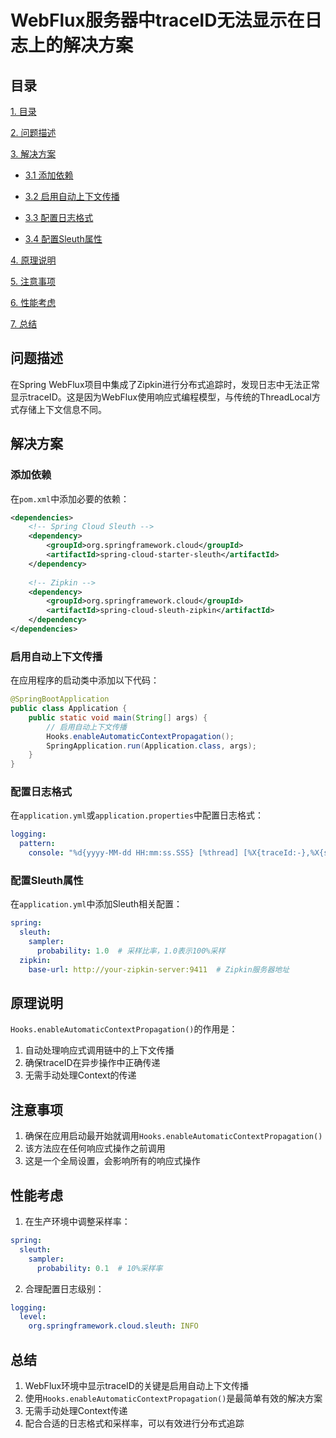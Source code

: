 # WebFlux服务器中traceID无法显示在日志上的解决方案

## 目录

[1. 目录](#目录)

[2. 问题描述](#问题描述)

[3. 解决方案](#解决方案)

- [3.1 添加依赖](#添加依赖)

- [3.2 启用自动上下文传播](#启用自动上下文传播)

- [3.3 配置日志格式](#配置日志格式)

- [3.4 配置Sleuth属性](#配置sleuth属性)

[4. 原理说明](#原理说明)

[5. 注意事项](#注意事项)

[6. 性能考虑](#性能考虑)

[7. 总结](#总结)



## 问题描述

在Spring WebFlux项目中集成了Zipkin进行分布式追踪时，发现日志中无法正常显示traceID。这是因为WebFlux使用响应式编程模型，与传统的ThreadLocal方式存储上下文信息不同。

## 解决方案

### 添加依赖

在`pom.xml`中添加必要的依赖：

```xml
<dependencies>
    <!-- Spring Cloud Sleuth -->
    <dependency>
        <groupId>org.springframework.cloud</groupId>
        <artifactId>spring-cloud-starter-sleuth</artifactId>
    </dependency>
    
    <!-- Zipkin -->
    <dependency>
        <groupId>org.springframework.cloud</groupId>
        <artifactId>spring-cloud-sleuth-zipkin</artifactId>
    </dependency>
</dependencies>
```

### 启用自动上下文传播

在应用程序的启动类中添加以下代码：

```java
@SpringBootApplication
public class Application {
    public static void main(String[] args) {
        // 启用自动上下文传播
        Hooks.enableAutomaticContextPropagation();
        SpringApplication.run(Application.class, args);
    }
}
```

### 配置日志格式

在`application.yml`或`application.properties`中配置日志格式：

```yaml
logging:
  pattern:
    console: "%d{yyyy-MM-dd HH:mm:ss.SSS} [%thread] [%X{traceId:-},%X{spanId:-}] %-5level %logger{36} - %msg%n"
```

### 配置Sleuth属性

在`application.yml`中添加Sleuth相关配置：

```yaml
spring:
  sleuth:
    sampler:
      probability: 1.0  # 采样比率，1.0表示100%采样
  zipkin:
    base-url: http://your-zipkin-server:9411  # Zipkin服务器地址
```

## 原理说明

`Hooks.enableAutomaticContextPropagation()`的作用是：
1. 自动处理响应式调用链中的上下文传播
2. 确保traceID在异步操作中正确传递
3. 无需手动处理Context的传递

## 注意事项

1. 确保在应用启动最开始就调用`Hooks.enableAutomaticContextPropagation()`
2. 该方法应在任何响应式操作之前调用
3. 这是一个全局设置，会影响所有的响应式操作

## 性能考虑

1. 在生产环境中调整采样率：
```yaml
spring:
  sleuth:
    sampler:
      probability: 0.1  # 10%采样率
```

2. 合理配置日志级别：
```yaml
logging:
  level:
    org.springframework.cloud.sleuth: INFO
```

## 总结

1. WebFlux环境中显示traceID的关键是启用自动上下文传播
2. 使用`Hooks.enableAutomaticContextPropagation()`是最简单有效的解决方案
3. 无需手动处理Context传递
4. 配合合适的日志格式和采样率，可以有效进行分布式追踪